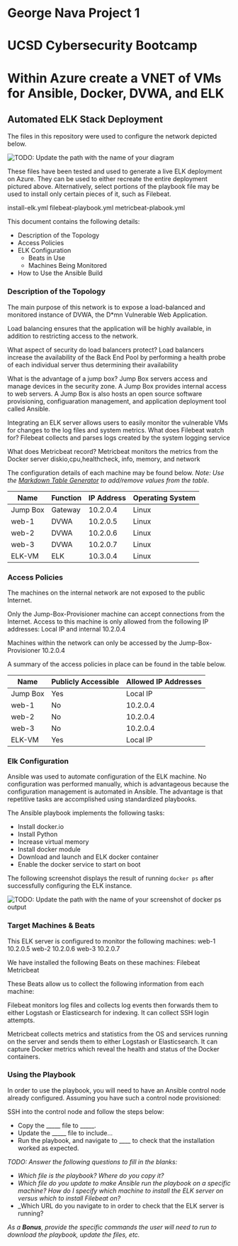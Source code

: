# George Nava Project 1
# UCSD Cybersecurity Bootcamp
# Within Azure create a VNET of VMs for Ansible, Docker, DVWA, and ELK
## Automated ELK Stack Deployment

The files in this repository were used to configure the network depicted below.

![TODO: Update the path with the name of your diagram](Images/diagram_filename.png)

These files have been tested and used to generate a live ELK deployment on Azure. They can be used to either recreate the entire deployment pictured above. Alternatively, select portions of the playbook file may be used to install only certain pieces of it, such as Filebeat.


   install-elk.yml
   filebeat-playbook.yml
   metricbeat-plabook.yml

This document contains the following details:
- Description of the Topology
- Access Policies
- ELK Configuration
  - Beats in Use
  - Machines Being Monitored
- How to Use the Ansible Build


### Description of the Topology

The main purpose of this network is to expose a load-balanced and monitored instance of DVWA, the D*mn Vulnerable Web Application.

Load balancing ensures that the application will be highly available, in addition to restricting access to the network.

What aspect of security do load balancers protect?
Load balancers increase the availability of the Back End Pool by performing a health probe of each individual server thus determining their availability

What is the advantage of a jump box?
Jump Box servers access and manage devices in the security zone.  A Jump Box provides internal access to web servers.  A Jump Box is also hosts an open source software provisioning, configuaration management, and application deployment tool called Ansible.

Integrating an ELK server allows users to easily monitor the vulnerable VMs for changes to the log files and system metrics.
What does Filebeat watch for?
Filebeat collects and parses logs created by the system logging service

What does Metricbeat record?
Metricbeat monitors the metrics from the Docker server
diskio,cpu,healthcheck, info, memory, and network

The configuration details of each machine may be found below.
_Note: Use the [Markdown Table Generator](http://www.tablesgenerator.com/markdown_tables) to add/remove values from the table_.

| Name     | Function | IP Address | Operating System |
|----------|----------|------------|------------------|
| Jump Box | Gateway  | 10.2.0.4   | Linux            |
| web-1    | DVWA     | 10.2.0.5   | Linux            |
| web-2    | DVWA     | 10.2.0.6   | Linux            |
| web-3    | DVWA     | 10.2.0.7   | Linux            |
| ELK-VM   | ELK      | 10.3.0.4   | Linux            |


### Access Policies

The machines on the internal network are not exposed to the public Internet. 

Only the Jump-Box-Provisioner machine can accept connections from the Internet. Access to this machine is only allowed from the following IP addresses:
Local IP and internal 10.2.0.4

Machines within the network can only be accessed by the Jump-Box-Provisioner 10.2.0.4


A summary of the access policies in place can be found in the table below.

| Name     | Publicly Accessible | Allowed IP Addresses |
|----------|---------------------|----------------------|
| Jump Box | Yes                 | Local IP             |
| web-1    | No                  | 10.2.0.4             |
| web-2    | No                  | 10.2.0.4             |
| web-3    | No                  | 10.2.0.4             |
| ELK-VM   | Yes                 | Local IP             |

### Elk Configuration

Ansible was used to automate configuration of the ELK machine. No configuration was performed manually, which is advantageous because the configuration management is automated in Ansible.  The advantage is that repetitive tasks are accomplished using standardized playbooks.


The Ansible playbook implements the following tasks:

- Install docker.io
- Install Python
- Increase virtual memory
- Install docker module
- Download and launch and ELK docker container
- Enable the docker service to start on boot



The following screenshot displays the result of running `docker ps` after successfully configuring the ELK instance.

![TODO: Update the path with the name of your screenshot of docker ps output](Images/docker_ps_output.png)

### Target Machines & Beats
This ELK server is configured to monitor the following machines:
web-1 10.2.0.5
web-2 10.2.0.6
web-3 10.2.0.7

We have installed the following Beats on these machines:
Filebeat
Metricbeat

These Beats allow us to collect the following information from each machine:

Filebeat monitors log files and collects log events then forwards them to either Logstash or Elasticsearch for indexing. It can collect SSH login attempts.

Metricbeat collects metrics and statistics from the OS and services running on the server and sends them to either Logstash or Elasticsearch.  It can capture Docker metrics which reveal the health and status of the Docker containers.  


### Using the Playbook
In order to use the playbook, you will need to have an Ansible control node already configured. Assuming you have such a control node provisioned: 

SSH into the control node and follow the steps below:
- Copy the _____ file to _____.
- Update the _____ file to include...
- Run the playbook, and navigate to ____ to check that the installation worked as expected.

_TODO: Answer the following questions to fill in the blanks:_
- _Which file is the playbook? Where do you copy it?_
- _Which file do you update to make Ansible run the playbook on a specific machine? How do I specify which machine to install the ELK server on versus which to install Filebeat on?_
- _Which URL do you navigate to in order to check that the ELK server is running?

_As a **Bonus**, provide the specific commands the user will need to run to download the playbook, update the files, etc._